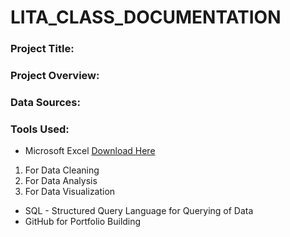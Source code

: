 # LITA_CLASS_DOCUMENTATION

### Project Title:

### Project Overview:

### Data Sources:

### Tools Used:
- Microsoft Excel [Download Here](https://www.microsoft.com)
1. For Data Cleaning
2. For Data Analysis
3. For Data Visualization
- SQL - Structured Query Language for Querying of Data
- GitHub for Portfolio Building
